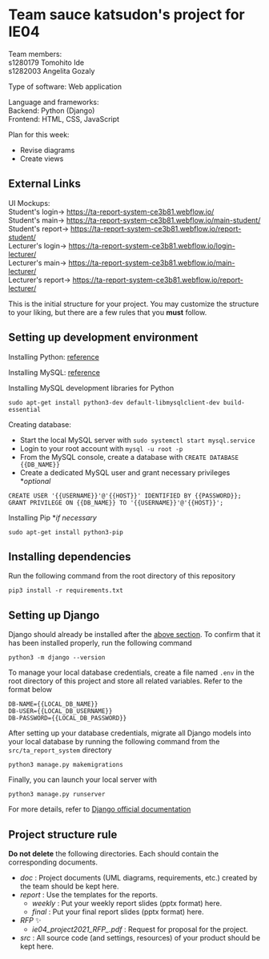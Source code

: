 # Team sauce katsudon's project for IE04
Team members:  
s1280179 Tomohito Ide  
s1282003 Angelita Gozaly

Type of software: Web application  
  
Language and frameworks:  
Backend: Python (Django)  
Frontend: HTML, CSS, JavaScript  
  
Plan for this week:   
- Revise diagrams
- Create views
  
## External Links  
UI Mockups:  
Student's login-> https://ta-report-system-ce3b81.webflow.io/  
Student's main-> https://ta-report-system-ce3b81.webflow.io/main-student/  
Student's report-> https://ta-report-system-ce3b81.webflow.io/report-student/  
Lecturer's login-> https://ta-report-system-ce3b81.webflow.io/login-lecturer/  
Lecturer's main-> https://ta-report-system-ce3b81.webflow.io/main-lecturer/  
Lecturer's report-> https://ta-report-system-ce3b81.webflow.io/report-lecturer/  

This is the initial structure for your project.
You may customize the structure to your liking, but there are a few rules that you **must** follow.

## Setting up development environment
Installing Python: [reference](https://cloudbytes.dev/snippets/upgrade-python-to-latest-version-on-ubuntu-linux)

Installing MySQL: [reference](https://www.digitalocean.com/community/tutorials/how-to-install-mysql-on-ubuntu-20-04)

Installing MySQL development libraries for Python
```
sudo apt-get install python3-dev default-libmysqlclient-dev build-essential
```

Creating database: 
* Start the local MySQL server with `sudo systemctl start mysql.service`
* Login to your root account with `mysql -u root -p`
* From the MySQL console, create a database with `CREATE DATABASE {{DB_NAME}}`
* Create a dedicated MySQL user and grant necessary privileges **optional*
```
CREATE USER '{{USERNAME}}'@'{{HOST}}' IDENTIFIED BY {{PASSWORD}};
GRANT PRIVILEGE ON {{DB_NAME}} TO '{{USERNAME}}'@'{{HOST}}';
```

Installing Pip **if necessary*
```
sudo apt-get install python3-pip
```

## Installing dependencies
Run the following command from the root directory of this repository
```
pip3 install -r requirements.txt
```

## Setting up Django
Django should already be installed after the [above section](#installing-dependencies). To confirm that it has been installed properly, run the following command
```
python3 -m django --version
```

To manage your local database credentials, create a file named `.env` in the root directory of this project and store all related variables. Refer to the format below
```
DB-NAME={{LOCAL_DB_NAME}}
DB-USER={{LOCAL_DB_USERNAME}}
DB-PASSWORD={{LOCAL_DB_PASSWORD}}
```

After setting up your database credentials, migrate all Django models into your local database by running the following command from the `src/ta_report_system` directory
```
python3 manage.py makemigrations
```

Finally, you can launch your local server with
```
python3 manage.py runserver
```

For more details, refer to [Django official documentation](https://docs.djangoproject.com/ja/4.1/intro/)

## Project structure rule
**Do not delete** the following directories.
Each should contain the corresponding documents.
* *doc* : Project documents (UML diagrams, requirements, etc.) created by the team should be kept here.
* *report* : Use the templates for the reports.
  * *weekly* : Put your weekly report slides (pptx format) here.
  * *final* : Put your final report slides (pptx format) here.
* *RFP* :sparkles:
  * *ie04_project2021_RFP_<date>.pdf* : Request for proposal for the project.
* *src* : All source code (and settings, resources) of your product should be kept here.

